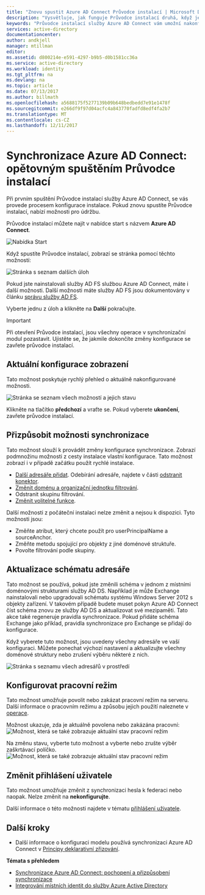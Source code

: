 ```yaml
---
title: "Znovu spustit Azure AD Connect Průvodce instalací | Microsoft Docs"
description: "Vysvětluje, jak funguje Průvodce instalací druhá, když jej spustíte."
keywords: "Průvodce instalací služby Azure AD Connect vám umožní nakonfigurovat nastavení údržby druhý čas spuštění"
services: active-directory
documentationcenter: 
author: andkjell
manager: mtillman
editor: 
ms.assetid: d800214e-e591-4297-b9b5-d0b1581cc36a
ms.service: active-directory
ms.workload: identity
ms.tgt_pltfrm: na
ms.devlang: na
ms.topic: article
ms.date: 07/13/2017
ms.author: billmath
ms.openlocfilehash: a5688175f5277139b09b648bedbedd7e91e1478f
ms.sourcegitcommit: e266df9f97d04acfc4a843770fadfd8edf4fa2b7
ms.translationtype: MT
ms.contentlocale: cs-CZ
ms.lasthandoff: 12/11/2017
---
```

# <a name="azure-ad-connect-sync-running-the-installation-wizard-a-second-time"></a>Synchronizace Azure AD Connect: opětovným spuštěním Průvodce instalací
Při prvním spuštění Průvodce instalací služby Azure AD Connect, se vás provede procesem konfigurace instalace. Pokud znovu spustíte Průvodce instalací, nabízí možnosti pro údržbu.

Průvodce instalací můžete najít v nabídce start s názvem **Azure AD Connect**.

![Nabídka Start](./media/active-directory-aadconnectsync-installation-wizard/startmenu.png)

Když spustíte Průvodce instalací, zobrazí se stránka pomocí těchto možností:

![Stránka s seznam dalších úloh](./media/active-directory-aadconnectsync-installation-wizard/additionaltasks.png)

Pokud jste nainstalovali služby AD FS službou Azure AD Connect, máte i další možnosti. Další možnosti máte služby AD FS jsou dokumentovány v článku [správu služby AD FS](active-directory-aadconnect-federation-management.md#manage-ad-fs).

Vyberte jednu z úloh a klikněte na **Další** pokračujte.

> [!IMPORTANT]
> Při otevření Průvodce instalací, jsou všechny operace v synchronizační modul pozastavit. Ujistěte se, že jakmile dokončíte změny konfigurace se zavřete průvodce instalací.
>
>

## <a name="view-current-configuration"></a>Aktuální konfigurace zobrazení
Tato možnost poskytuje rychlý přehled o aktuálně nakonfigurované možnosti.

![Stránka se seznam všech možností a jejich stavu](./media/active-directory-aadconnectsync-installation-wizard/viewconfig.png)

Klikněte na tlačítko **předchozí** a vraťte se. Pokud vyberete **ukončení**, zavřete průvodce instalací.

## <a name="customize-synchronization-options"></a>Přizpůsobit možnosti synchronizace
Tato možnost slouží k provádět změny konfigurace synchronizace. Zobrazí podmnožinu možnosti z cesty instalace vlastní konfigurace. Tato možnost zobrazí i v případě začátku použít rychlé instalace.

* [Další adresáře přidat](active-directory-aadconnect-get-started-custom.md#connect-your-directories). Odebírání adresáře, najdete v části [odstranit konektor](active-directory-aadconnectsync-service-manager-ui-connectors.md#delete).
* [Změnit doménu a organizační jednotku filtrování](active-directory-aadconnect-get-started-custom.md#domain-and-ou-filtering).
* Odstranit skupinu filtrování.
* [Změnit volitelné funkce](active-directory-aadconnect-get-started-custom.md#optional-features).

Další možnosti z počáteční instalaci nelze změnit a nejsou k dispozici. Tyto možnosti jsou:

* Změňte atribut, který chcete použít pro userPrincipalName a sourceAnchor.
* Změňte metodu spojující pro objekty z jiné doménové struktuře.
* Povolte filtrování podle skupiny.

## <a name="refresh-directory-schema"></a>Aktualizace schématu adresáře
Tato možnost se používá, pokud jste změnili schéma v jednom z místními doménovými strukturami služby AD DS. Například je může Exchange nainstalovali nebo upgradovali schématu systému Windows Server 2012 s objekty zařízení. V takovém případě budete muset pokyn Azure AD Connect číst schéma znovu ze služby AD DS a aktualizovat své mezipaměti. Tato akce také regeneruje pravidla synchronizace. Pokud přidáte schéma Exchange jako příklad, pravidla synchronizace pro Exchange se přidají do konfigurace.

Když vyberete tuto možnost, jsou uvedeny všechny adresáře ve vaší konfiguraci. Můžete ponechat výchozí nastavení a aktualizujte všechny doménové struktury nebo zrušení výběru některé z nich.

![Stránka s seznamu všech adresářů v prostředí](./media/active-directory-aadconnectsync-installation-wizard/refreshschema.png)

## <a name="configure-staging-mode"></a>Konfigurovat pracovní režim
Tato možnost umožňuje povolit nebo zakázat pracovní režim na serveru. Další informace o pracovním režimu a způsobu jejich použití naleznete v [operace](active-directory-aadconnectsync-operations.md#staging-mode).

Možnost ukazuje, zda je aktuálně povolena nebo zakázána pracovní:  
![Možnost, která se také zobrazuje aktuální stav pracovní režim](./media/active-directory-aadconnectsync-installation-wizard/stagingmodecurrentstate.png)

Na změnu stavu, vyberte tuto možnost a vyberte nebo zrušte výběr zaškrtávací políčko.  
![Možnost, která se také zobrazuje aktuální stav pracovní režim](./media/active-directory-aadconnectsync-installation-wizard/stagingmodeenable.png)

## <a name="change-user-sign-in"></a>Změnit přihlášení uživatele
Tato možnost umožňuje změnit z synchronizaci hesla k federaci nebo naopak. Nelze změnit na **nekonfigurujte**.

Další informace o této možnosti najdete v tématu [přihlášení uživatele](active-directory-aadconnect-user-signin.md#changing-the-user-sign-in-method).

## <a name="next-steps"></a>Další kroky
* Další informace o konfiguraci modelu používá synchronizaci Azure AD Connect v [Principy deklarativní zřizování](active-directory-aadconnectsync-understanding-declarative-provisioning.md).

**Témata s přehledem**

* [Synchronizace Azure AD Connect: pochopení a přizpůsobení synchronizace](active-directory-aadconnectsync-whatis.md)
* [Integrování místních identit do služby Azure Active Directory](active-directory-aadconnect.md)
